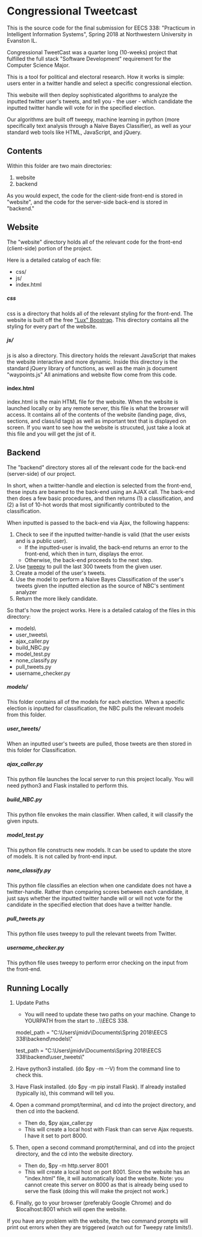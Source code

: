 # Congressional Tweetcast

This is the source code for the final submission for EECS 338: "Practicum in Intelligent Information Systems", Spring 2018 at Northwestern University in Evanston IL.

Congressional TweetCast was a quarter long (10-weeks) project that fulfilled the full stack "Software Development" requirement for the Computer Science Major.

This is a tool for political and electoral research. How it works is simple: users enter in a twitter handle and select a specific congressional election.

This website will then deploy sophisticated algorithms to analyze the inputted twitter user's tweets, and tell you - the user - which candidate the inputted twitter handle will vote for in the specified election.

Our algorithms are built off tweepy, machine learning in python (more specifically text analysis through a Naive Bayes Classifier), as well as your standard web tools like HTML, JavaScript, and jQuery.

## Contents

Within this folder are two main directories:
1. website
2. backend

As you would expect, the code for the client-side front-end is stored in "website", and the code for the server-side back-end is stored in "backend."

## Website

The "website" directory holds all of the relevant code for the front-end (client-side) portion of the project.

Here is a detailed catalog of each file:

- css/
- js/
- index.html

##### css

css is a directory that holds all of the relevant styling for the front-end.  The website is built off the free ["Lux" Boostrap](https://bootswatch.com/lux/).  This directory contains all the styling for every part of the website.

##### js/

js is also a directory.  This directory holds the relevant JavaScript that makes the website interactive and more dynamic.  Inside this directory is the standard jQuery library of functions, as well as the main js document "waypoints.js"  All animations and website flow come from this code.

#### index.html

index.html is the main HTML file for the website.  When the website is launched locally or by any remote server, this file is what the browser will access.  It contains all of the contents of the website (landing page, divs, sections, and class/id tags) as well as important text that is displayed on screen.  If you want to see how the website is strucuted, just take a look at this file and you will get the jist of it.

## Backend

The "backend" directory stores all of the relevant code for the back-end (server-side) of our project.

In short, when a twitter-handle and election is selected from the front-end, these inputs are beamed to the back-end using an AJAX call.  The back-end then does a few basic procedures, and then returns (1) a classification, and (2) a list of 10-hot words that most significantly contributed to the classification.

When inputted is passed to the back-end via Ajax, the following happens:
1. Check to see if the inputted twitter-handle is valid (that the user exists and is a public user).
   - If the inputted-user is invalid, the back-end returns an error to the front-end, which then in turn, displays the error.
   - Otherwise, the back-end proceeds to the next step.
2. Use [tweepy](http://www.tweepy.org/) to pull the last 300 tweets from the given user.
3. Create a model of the user's tweets.
4. Use the model to perform a Naive Bayes Classification of the user's tweets given the inputted election as the source of NBC's sentiment analyzer
5. Return the more likely candidate.

So that's how the project works.  Here is a detailed catalog of the files in this directory:

- models\
- user_tweets\
- ajax_caller.py
- build_NBC.py
- model_test.py
- none_classify.py
- pull_tweets.py
- username_checker.py

##### models/

This folder contains all of the models for each election.  When a specific election is inputted for classification, the NBC pulls the relevant models from this folder.

##### user_tweets/
When an inputted user's tweets are pulled, those tweets are then stored in this folder for Classification.

##### ajax_caller.py

This python file launches the local server to run this project locally.  You will need python3 and Flask installed to perform this.
##### build_NBC.py
This python file envokes the main classifier.  When called, it will classify the given inputs.
##### model_test.py
This python file constructs new models.  It can be used to update the store of models.  It is not called by front-end input.
##### none_classify.py
This python file classifies an election when one candidate does not have a twitter-handle.  Rather than comparing scores between each candidate, it just says whether the inputted twitter handle will or will not vote for the candidate in the specified election that does have a twitter handle.
##### pull_tweets.py
This python file uses tweepy to pull the relevant tweets from Twitter.
##### username_checker.py
This python file uses tweepy to perform error checking on the input from the front-end.

## Running Locally

1. Update Paths
   - You will need to update these two paths on your machine.  Change to YOURPATH from the start to ..\\\EECS 338.


    model_path = "C:\\Users\\jmidv\\Documents\\Spring 2018\\EECS 338\\backend\\models\\"
    
    test_path = "C:\\Users\\jmidv\\Documents\\Spring 2018\\EECS 338\\backend\\user_tweets\\"
  
2. Have python3 installed.  (do $py -m --V) from the command line to check this.
3. Have Flask installed.  (do $py -m pip install Flask). If already installed (typically is), this command will tell you.
4. Open a command prompt/terminal, and cd into the project directory, and then cd into the backend.
   - Then do, $py ajax_caller.py
   - This will create  a local host with Flask than can serve Ajax requests.  I have it set to port 8000.
5. Then, open a second command prompt/terminal, and cd into the project directory, and the cd into the website directory.
   - Then do, $py -m http.server 8001
   - This will create a local host on port 8001.  Since the website has an "index.html" file, it will automatically load the website.  Note: you cannot create this server on 8000 as that is already being used to serve the flask (doing this will make the project not work.)
6.  Finally, go to your browser (preferably Google Chrome) and do $localhost:8001 which will open the website.

If you have any problem with the website, the two command prompts will print out errors when they are triggered (watch out for Tweepy rate limits!).

